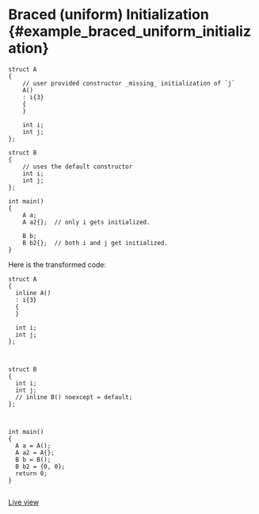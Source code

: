 # Braced (uniform) Initialization {#example_braced_uniform_initialization}

<!-- source:braced-uniform-initialization.cpp -->
```{.cpp}
struct A
{
    // user provided constructor _missing_ initialization of `j`
    A()
    : i{3}
    {
    }

    int i;
    int j;
};

struct B
{
    // uses the default constructor
    int i;
    int j;
};

int main()
{
    A a;
    A a2{};  // only i gets initialized.

    B b;
    B b2{};  // both i and j get initialized.
}
```
<!-- source-end:braced-uniform-initialization.cpp -->


<!-- transformed:braced-uniform-initialization.cpp -->
Here is the transformed code:
```{.cpp}
struct A
{
  inline A()
  : i{3}
  {
  }
  
  int i;
  int j;
};



struct B
{
  int i;
  int j;
  // inline B() noexcept = default;
};



int main()
{
  A a = A();
  A a2 = A{};
  B b = B();
  B b2 = {0, 0};
  return 0;
}


```
[Live view](https://cppinsights.io/lnk?code=c3RydWN0IEEKewogICAgLy8gdXNlciBwcm92aWRlZCBjb25zdHJ1Y3RvciBfbWlzc2luZ18gaW5pdGlhbGl6YXRpb24gb2YgYGpgCiAgICBBKCkKICAgIDogaXszfQogICAgewogICAgfQoKICAgIGludCBpOwogICAgaW50IGo7Cn07CgpzdHJ1Y3QgQgp7CiAgICAvLyB1c2VzIHRoZSBkZWZhdWx0IGNvbnN0cnVjdG9yCiAgICBpbnQgaTsKICAgIGludCBqOwp9OwoKaW50IG1haW4oKQp7CiAgICBBIGE7CiAgICBBIGEye307ICAvLyBvbmx5IGkgZ2V0cyBpbml0aWFsaXplZC4KCiAgICBCIGI7CiAgICBCIGIye307ICAvLyBib3RoIGkgYW5kIGogZ2V0IGluaXRpYWxpemVkLgp9&insightsOptions=cpp2a&rev=1.0)
<!-- transformed-end:braced-uniform-initialization.cpp -->


